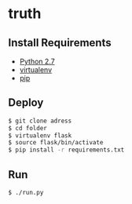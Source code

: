 # truth


## Install Requirements

- [Python 2.7](https://www.python.org/)
- [virtualenv](https://virtualenv.pypa.io/)
- [pip](https://pip.pypa.io/)

## Deploy


```sh
$ git clone adress
$ cd folder
$ virtualenv flask
$ source flask/bin/activate
$ pip install -r requirements.txt
```

## Run

```sh
$ ./run.py
```


